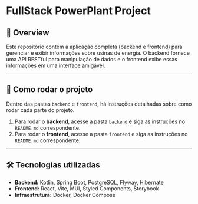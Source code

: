 # FullStack PowerPlant Project

## 📌 Overview
Este repositório contém a aplicação completa (backend e frontend) para gerenciar e exibir informações sobre usinas de energia. O backend fornece uma API RESTful para manipulação de dados e o frontend exibe essas informações em uma interface amigável.

---

## 🚀 Como rodar o projeto

Dentro das pastas `backend` e `frontend`, há instruções detalhadas sobre como rodar cada parte do projeto.

1. Para rodar o **backend**, acesse a pasta `backend` e siga as instruções no `README.md` correspondente.
2. Para rodar o **frontend**, acesse a pasta `frontend` e siga as instruções no `README.md` correspondente.

---

## 🛠 Tecnologias utilizadas
- **Backend:** Kotlin, Spring Boot, PostgreSQL, Flyway, Hibernate
- **Frontend:** React, Vite, MUI, Styled Components, Storybook
- **Infraestrutura:** Docker, Docker Compose


